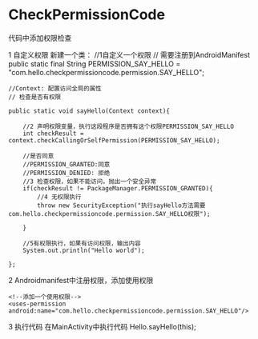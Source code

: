 # CheckPermissionCode
代码中添加权限检查

1 自定义权限
  新建一个类：
    //1自定义一个权限
    // 需要注册到AndroidManifest
    public static final String PERMISSION_SAY_HELLO = "com.hello.checkpermissioncode.permission.SAY_HELLO";

    //Context: 配置访问全局的属性
    // 检查是否有权限

    public static void sayHello(Context context){

        //2 声明权限变量，执行这段程序是否拥有这个权限PERMISSION_SAY_HELLO
        int checkResult = context.checkCallingOrSelfPermission(PERMISSION_SAY_HELLO);

        //是否同意
        //PERMISSION_GRANTED:同意
        //PERMISSION_DENIED: 拒绝
        //3 检查权限，如果不能访问，抛出一个安全异常
        if(checkResult != PackageManager.PERMISSION_GRANTED){
            //4 无权限执行
            throw new SecurityException("执行sayHello方法需要com.hello.checkpermissioncode.permission.SAY_HELLO权限");

        }

        //5有权限执行，如果有访问权限，输出内容
        System.out.println("Hello world");

    };
2 Androidmanifest中注册权限，添加使用权限
    <!--定义一个权限，权限的名字是Hello类中自定义的权限-->
    <permission android:name="com.hello.checkpermissioncode.permission.SAY_HELLO"/>

    <!--添加一个使用权限-->
    <uses-permission android:name="com.hello.checkpermissioncode.permission.SAY_HELLO"/>

    
3 执行代码
    在MainActivity中执行代码
    Hello.sayHello(this);

